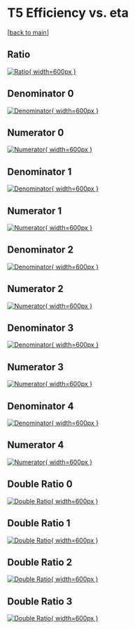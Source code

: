 # T5 Efficiency vs. eta

[[back to main](./)]



## Ratio

[![Ratio](../mtv/var/T5_base_0_1_eff_eta.png){ width=600px }](../mtv/var/T5_base_0_1_eff_eta.pdf)

## Denominator 0

[![Denominator](../mtv/den/T5_base_0_1_eff_eta_den0.png){ width=600px }](../mtv/den/T5_base_0_1_eff_eta_den0.pdf)

## Numerator 0

[![Numerator](../mtv/num/T5_base_0_1_eff_eta_num0.png){ width=600px }](../mtv/num/T5_base_0_1_eff_eta_num0.pdf)

## Denominator 1

[![Denominator](../mtv/den/T5_base_0_1_eff_eta_den1.png){ width=600px }](../mtv/den/T5_base_0_1_eff_eta_den1.pdf)

## Numerator 1

[![Numerator](../mtv/num/T5_base_0_1_eff_eta_num1.png){ width=600px }](../mtv/num/T5_base_0_1_eff_eta_num1.pdf)

## Denominator 2

[![Denominator](../mtv/den/T5_base_0_1_eff_eta_den2.png){ width=600px }](../mtv/den/T5_base_0_1_eff_eta_den2.pdf)

## Numerator 2

[![Numerator](../mtv/num/T5_base_0_1_eff_eta_num2.png){ width=600px }](../mtv/num/T5_base_0_1_eff_eta_num2.pdf)

## Denominator 3

[![Denominator](../mtv/den/T5_base_0_1_eff_eta_den3.png){ width=600px }](../mtv/den/T5_base_0_1_eff_eta_den3.pdf)

## Numerator 3

[![Numerator](../mtv/num/T5_base_0_1_eff_eta_num3.png){ width=600px }](../mtv/num/T5_base_0_1_eff_eta_num3.pdf)

## Denominator 4

[![Denominator](../mtv/den/T5_base_0_1_eff_eta_den4.png){ width=600px }](../mtv/den/T5_base_0_1_eff_eta_den4.pdf)

## Numerator 4

[![Numerator](../mtv/num/T5_base_0_1_eff_eta_num4.png){ width=600px }](../mtv/num/T5_base_0_1_eff_eta_num4.pdf)

## Double Ratio 0

[![Double Ratio](../mtv/ratio/T5_base_0_1_eff_eta_ratio0.png){ width=600px }](../mtv/ratio/T5_base_0_1_eff_eta_ratio0.pdf)

## Double Ratio 1

[![Double Ratio](../mtv/ratio/T5_base_0_1_eff_eta_ratio1.png){ width=600px }](../mtv/ratio/T5_base_0_1_eff_eta_ratio1.pdf)

## Double Ratio 2

[![Double Ratio](../mtv/ratio/T5_base_0_1_eff_eta_ratio2.png){ width=600px }](../mtv/ratio/T5_base_0_1_eff_eta_ratio2.pdf)

## Double Ratio 3

[![Double Ratio](../mtv/ratio/T5_base_0_1_eff_eta_ratio3.png){ width=600px }](../mtv/ratio/T5_base_0_1_eff_eta_ratio3.pdf)

